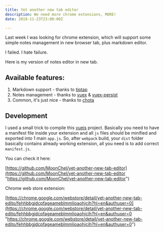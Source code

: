```yaml
---
title: Yet another new tab editor
description: We need more chrome extensions, MORE!
date: 2019-11-23T23:00:00Z

---
```

Last week I was looking for chrome extension, which will support some simple notes management in new browser tab, plus markdown editor.

I failed. I hate failure.

Here is my version of notes editor in new tab.

## Available features:

1. Markdown support - thanks to [tiptap](https://tiptap.scrumpy.io/ "tiptap")
2. Notes management - thanks to [vuex](https://vuex.vuejs.org/ "vuex") & [vuex-persist](https://github.com/championswimmer/vuex-persist "vuex persist")
3. Common, it's just nice - thanks to [chota](https://jenil.github.io/chota/ "chota")

## Development

I used a small trick to compile this [vuejs](https://vuejs.org/ "vuejs") project. Basically you need to have a manifest file inside your extension and all `js` files should be minified and exported into 1 main `app.js`. So, after `webpack` build, your `dist` folder  basically contains already working extension, all you need is to add correct `manifest.js`.

You can check it here:

[https://github.com/MoonChel/yet-another-new-tab-editor](https://github.com/MoonChel/yet-another-new-tab-editor "https://github.com/MoonChel/yet-another-new-tab-editor")

Chrome web store extension:

[https://chrome.google.com/webstore/detail/yet-another-new-tab-edito/fehhbbgjdcpfageameblmmlioaohjcih?hl=en&authuser=0](https://chrome.google.com/webstore/detail/yet-another-new-tab-edito/fehhbbgjdcpfageameblmmlioaohjcih?hl=en&authuser=0 "https://chrome.google.com/webstore/detail/yet-another-new-tab-edito/fehhbbgjdcpfageameblmmlioaohjcih?hl=en&authuser=0")